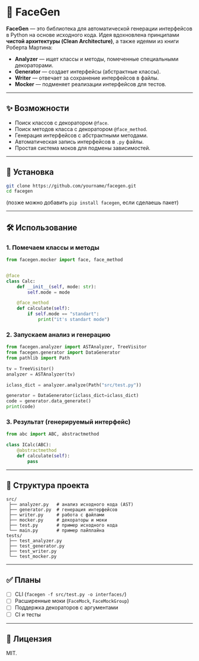 # 📖 FaceGen

**FaceGen** — это библиотека для автоматической генерации интерфейсов в Python на основе исходного кода.
Идея вдохновлена принципами **чистой архитектуры (Clean Architecture)**, а также идеями из книги Роберта Мартина:

* **Analyzer** — ищет классы и методы, помеченные специальными декораторами.
* **Generator** — создает интерфейсы (абстрактные классы).
* **Writer** — отвечает за сохранение интерфейсов в файлы.
* **Mocker** — подменяет реализации интерфейсов для тестов.

---

## ✨ Возможности

* Поиск классов с декоратором `@face`.
* Поиск методов класса с декоратором `@face_method`.
* Генерация интерфейсов с абстрактными методами.
* Автоматическая запись интерфейсов в `.py` файлы.
* Простая система моков для подмены зависимостей.

---

## 🚀 Установка

```bash
git clone https://github.com/yourname/facegen.git
cd facegen
```

(позже можно добавить `pip install facegen`, если сделаешь пакет)

---

## 🛠 Использование

### 1. Помечаем классы и методы

```python
from facegen.mocker import face, face_method


@face
class Calc:
    def __init__(self, mode: str):
        self.mode = mode

    @face_method
    def calculate(self):
        if self.mode == "standart":
            print("it's standart mode")
```

### 2. Запускаем анализ и генерацию

```python
from facegen.analyzer import ASTAnalyzer, TreeVisitor
from facegen.generator import DataGenerator
from pathlib import Path

tv = TreeVisitor()
analyzer = ASTAnalyzer(tv)

iclass_dict = analyzer.analyze(Path("src/test.py"))

generator = DataGenerator(iclass_dict=iclass_dict)
code = generator.data_generate()
print(code)
```

### 3. Результат (генерируемый интерфейс)

```python
from abc import ABC, abstractmethod

class ICalc(ABC):
    @abstractmethod
    def calculate(self):
        pass
```

---

## 📂 Структура проекта

```
src/
 ├── analyzer.py   # анализ исходного кода (AST)
 ├── generator.py  # генерация интерфейсов
 ├── writer.py     # работа с файлами
 ├── mocker.py     # декораторы и моки
 ├── test.py       # пример исходного кода
 └── main.py       # пример пайплайна
tests/
 ├── test_analyzer.py
 ├── test_generator.py
 ├── test_writer.py
 └── test_mocker.py
```

---

## ✅ Планы

* [ ] CLI (`facegen -f src/test.py -o interfaces/`)
* [ ] Расширенные моки (`FaceMock`, `FaceMockGroup`)
* [ ] Поддержка декораторов с аргументами
* [ ] CI и тесты

---

## 📜 Лицензия

MIT.
